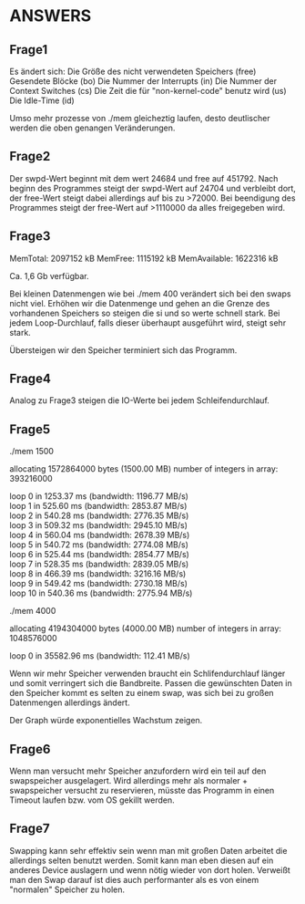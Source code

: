 # ANSWERS

## Frage1

Es ändert sich:
Die Größe des nicht verwendeten Speichers (free)
Gesendete Blöcke (bo)
Die Nummer der Interrupts (in)
Die Nummer der Context Switches (cs)
Die Zeit die für "non-kernel-code" benutz wird (us)
Die Idle-Time (id)

Umso mehr prozesse von ./mem gleicheztig laufen, desto deutlischer werden die oben genangen Veränderungen.

## Frage2

Der swpd-Wert beginnt mit dem wert 24684 und free auf 451792. Nach beginn des Programmes steigt der swpd-Wert auf 24704 und verbleibt dort, der free-Wert steigt dabei allerdings auf bis zu >72000. Bei beendigung des Programmes steigt der free-Wert auf >1110000 da alles freigegeben wird.

## Frage3


MemTotal:        2097152 kB
MemFree:         1115192 kB
MemAvailable:    1622316 kB

Ca. 1,6 Gb verfügbar.

Bei kleinen Datenmengen wie bei ./mem 400 verändert sich bei den swaps nicht viel. Erhöhen wir die Datenmenge und gehen an die Grenze des vorhandenen Speichers so steigen die si und so werte schnell stark. Bei jedem Loop-Durchlauf, falls dieser überhaupt ausgeführt wird, steigt sehr stark.

Übersteigen wir den Speicher terminiert sich das Programm.

## Frage4

Analog zu Frage3 steigen die IO-Werte bei jedem Schleifendurchlauf.

## Frage5

./mem 1500

allocating 1572864000 bytes (1500.00 MB)
  number of integers in array: 393216000

<p>loop 0 in 1253.37 ms (bandwidth: 1196.77 MB/s)<br>
loop 1 in 525.60 ms (bandwidth: 2853.87 MB/s)<br>
loop 2 in 540.28 ms (bandwidth: 2776.35 MB/s)<br>
loop 3 in 509.32 ms (bandwidth: 2945.10 MB/s)<br>
loop 4 in 560.04 ms (bandwidth: 2678.39 MB/s)<br>
loop 5 in 540.72 ms (bandwidth: 2774.08 MB/s)<br>
loop 6 in 525.44 ms (bandwidth: 2854.77 MB/s)<br>
loop 7 in 528.35 ms (bandwidth: 2839.05 MB/s)<br>
loop 8 in 466.39 ms (bandwidth: 3216.16 MB/s)<br>
loop 9 in 549.42 ms (bandwidth: 2730.18 MB/s)<br>
loop 10 in 540.36 ms (bandwidth: 2775.94 MB/s)</p>

./mem 4000

allocating 4194304000 bytes (4000.00 MB)
  number of integers in array: 1048576000
  
loop 0 in 35582.96 ms (bandwidth: 112.41 MB/s)

Wenn wir mehr Speicher verwenden braucht ein Schlifendurchlauf länger und somit verringert sich die Bandbreite. Passen die gewünschten Daten in den Speicher kommt es selten zu einem swap, was sich bei zu großen Datenmengen allerdings ändert.

Der Graph würde exponentielles Wachstum zeigen.

## Frage6
Wenn man versucht mehr Speicher anzufordern wird ein teil auf den swapspeicher ausgelagert. Wird allerdings mehr als normaler + swapspeicher versucht zu reservieren, müsste das Programm in einen Timeout laufen bzw. vom OS gekillt werden.

## Frage7
Swapping kann sehr effektiv sein wenn man mit großen Daten arbeitet die allerdings selten benutzt werden. Somit kann man eben diesen auf ein anderes Device auslagern und wenn nötig wieder von dort holen. Verweißt man den Swap darauf ist dies auch performanter als es von einem "normalen" Speicher zu holen.
